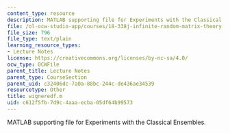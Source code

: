```yaml
---
content_type: resource
description: MATLAB supporting file for Experiments with the Classical Ensembles.
file: /ol-ocw-studio-app/courses/18-338j-infinite-random-matrix-theory-fall-2004/c612f5fb7d9c4aaaecba05df64b99573_wigneredf.m
file_size: 796
file_type: text/plain
learning_resource_types:
- Lecture Notes
license: https://creativecommons.org/licenses/by-nc-sa/4.0/
ocw_type: OCWFile
parent_title: Lecture Notes
parent_type: CourseSection
parent_uid: c32406dc-7a0a-88bc-244c-de436ae34539
resourcetype: Other
title: wigneredf.m
uid: c612f5fb-7d9c-4aaa-ecba-05df64b99573
---
```

MATLAB supporting file for Experiments with the Classical Ensembles.